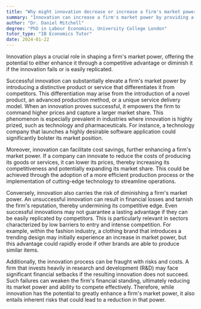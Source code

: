 ```yaml
---
title: "Why might innovation decrease or increase a firm's market power?"
summary: "Innovation can increase a firm's market power by providing a competitive advantage, or decrease it if unsuccessful or easily replicated."
author: "Dr. Daniel Mitchell"
degree: "PhD in Labour Economics, University College London"
tutor_type: "IB Economics Tutor"
date: 2024-01-22
---
```


Innovation plays a crucial role in shaping a firm's market power, offering the potential to either enhance it through a competitive advantage or diminish it if the innovation fails or is easily replicated.

Successful innovation can substantially elevate a firm's market power by introducing a distinctive product or service that differentiates it from competitors. This differentiation may arise from the introduction of a novel product, an advanced production method, or a unique service delivery model. When an innovation proves successful, it empowers the firm to command higher prices and capture a larger market share. This phenomenon is especially prevalent in industries where innovation is highly prized, such as technology and pharmaceuticals. For instance, a technology company that launches a highly desirable software application could significantly bolster its market position.

Moreover, innovation can facilitate cost savings, further enhancing a firm's market power. If a company can innovate to reduce the costs of producing its goods or services, it can lower its prices, thereby increasing its competitiveness and potentially expanding its market share. This could be achieved through the adoption of a more efficient production process or the implementation of cutting-edge technology to streamline operations.

Conversely, innovation also carries the risk of diminishing a firm's market power. An unsuccessful innovation can result in financial losses and tarnish the firm's reputation, thereby undermining its competitive edge. Even successful innovations may not guarantee a lasting advantage if they can be easily replicated by competitors. This is particularly relevant in sectors characterized by low barriers to entry and intense competition. For example, within the fashion industry, a clothing brand that introduces a trending design may initially experience an increase in market power, but this advantage could rapidly erode if other brands are able to produce similar items.

Additionally, the innovation process can be fraught with risks and costs. A firm that invests heavily in research and development (R&D) may face significant financial setbacks if the resulting innovation does not succeed. Such failures can weaken the firm's financial standing, ultimately reducing its market power and ability to compete effectively. Therefore, while innovation has the potential to greatly enhance a firm's market power, it also entails inherent risks that could lead to a reduction in that power.
    